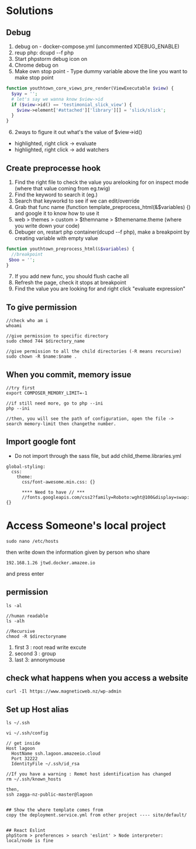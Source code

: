 # Solutions

## Debug
1. debug on - docker-compose.yml (uncommented XDEBUG_ENABLE)
2. reup php: dcupd --f php
3. Start phpstorm debug icon on
4. Chrome debug on
5. Make own stop point - Type dummy variable above the line you want to make stop point
```php
function youthtown_core_views_pre_render(ViewExecutable $view) {
  $yay = '';
  # let's say we wanna know $view->id 
  if ($view->id() == 'testimonial_slick_view') {
    $view->element['#attached']['library'][] = 'slick/slick';
  }
}
```
6. 2ways to figure it out what's the value of $view->id()
  - highlighted, right click -> evaluate
  - highlighted, right click -> add watchers


## Create preprocesse hook
1. Find the right file to check the value you arelooking for on inspect mode (where that value coming from eg.twig)
2. Find the keyword to search it (eg.<title>{{ head_title|safe_join(' | ') }}</title>)
3. Search that keyworkd to see if we can edit/override
4. Grab that func name (function template_preprocess_html(&$variables) {) and google it to know how to use it
5. web > themes > custom > $themname > $themename.theme (where you write down your code)
6. Debuger on, restart php container(dcupd --f php), make a breakpoint by creating variable with empty value
```php
function youthtown_preprocess_html(&$variables) {
  //breakpoint 
 $boo = ''; 
}
```
7. If you add new func, you should flush cache all
8. Refresh the page, check it stops at breakpoint
9. Find the value you are looking for and right click "evaluate expression"


## To give permission
```
//check who am i
whoami

//give permission to specific directory
sudo chmod 744 $directory_name

//give permission to all the child directories (-R means recursive)
sudo chown -R $name:$name .
```


## When you commit, memory issue
```
//try first 
export COMPOSER_MEMORY_LIMIT=-1

//if still need more, go to php --ini
php --ini 

//then, you will see the path of configuration, open the file -> search memory-limit then changethe number.

```


## Import google font 
- Do not import through the sass file, but add child_theme.libraries.yml

```
global-styling:
  css:
    theme:
      css/font-awesome.min.css: {}

      **** Need to have // ***
      //fonts.googleapis.com/css2?family=Roboto:wght@100&display=swap: {}

```

# Access Someone's local project 
```
sudo nano /etc/hosts
```

then write down the information given by person who share
```
192.168.1.26 jtwd.docker.amazee.io 
```
and  press enter


## permission
```
ls -al

//human readable
ls -alh 

//Recursive
chmod -R $directoryname
```
1. first 3 : root read write excute
2. second 3 : group
3. last 3: annonymouse


## check what happens when you access a website
```
curl -Il https://www.magneticweb.nz/wp-admin    
```


## Set up Host alias
```
ls ~/.ssh

vi ~/.ssh/config

// get inside
Host lagoon
  HostName ssh.lagoon.amazeeio.cloud
  Port 32222
  IdentityFile ~/.ssh/id_rsa

//If you have a warning : Remot host identification has changed
rm ~/.ssh/known_hosts  

then,
ssh zagga-nz-public-master@lagoon


## Show the where template comes from
copy the deployment.service.yml from other project ---- site/default/


## React Eslint
phpStorm > preferences > search 'eslint' > Node interpreter: local/node is fine